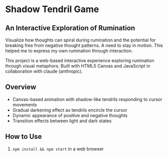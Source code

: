 # Shadow Tendril Game

## An Interactive Exploration of Rumination

Visualize how thoughts can spiral during rumination and the potential for breaking free from negative thought patterns. A need to stay in motion. This helped me to express my own rumination through interaction.

This project is a web-based interactive experience exploring rumination through visual metaphors. Built with HTML5 Canvas and JavaScript in collaboration with claude (anthropic).

## Overview

- Canvas-based animation with shadow-like tendrils responding to cursor movements
- Gradual darkening effect as tendrils encircle the cursor
- Dynamic appearance of positive and negative thoughts
- Transition effects between light and dark states

## How to Use

1. `npm install && npm start` in a web browser
